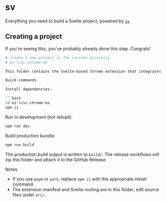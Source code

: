 # sv

Everything you need to build a Svelte project, powered by [`sv`](https://github.com/sveltejs/cli).

## Creating a project

If you're seeing this, you've probably already done this step. Congrats!

```bash
# create a new project in the current directory
# ez-lcsc-chrome-ex

This folder contains the Svelte-based Chrome extension that integrates with LCSC pages.

Quick commands

Install dependencies:

```bash
cd ez-lcsc-chrome-ex
npm ci
```

Run in development (hot reload):

```bash
npm run dev
```

Build production bundle:

```bash
npm run build
```

The production build output is written to `build/`. The release workflows will zip this folder and attach it to the GitHub Release.

Notes

- If you use `pnpm` or `yarn`, replace `npm ci` with the appropriate install command.
- The extension manifest and Svelte routing are in this folder; edit source files under `src/`.
